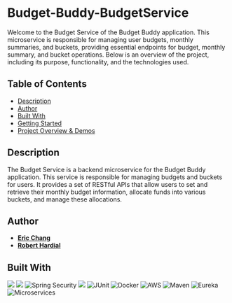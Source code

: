 # Budget-Buddy-BudgetService
Welcome to the Budget Service of the Budget Buddy application. This microservice is responsible for managing user budgets, monthly summaries, and buckets, providing essential endpoints for budget, monthly summary, and bucket operations. Below is an overview of the project, including its purpose, functionality, and the technologies used.


## Table of Contents
- [Description](#description)
- [Author](#author)
- [Built With](#built-with)
- [Getting Started](#getting-started)
- [Project Overview & Demos](#project-overview--demos)

 ## Description
The Budget Service is a backend microservice for the Budget Buddy application. This service is responsible for managing budgets and buckets for users. It provides a set of RESTful APIs that allow users to set and retrieve their monthly budget information, allocate funds into various buckets, and manage these allocations.

## Author

- [**Eric Chang**](https://github.com/ESC8504)
- [**Robert Hardial**](https://github.com/robhardial)

## Built With
![](https://img.shields.io/badge/-Java-007396?style=flat-square&logo=java&logoColor=white)
![](https://img.shields.io/badge/-Spring_Boot-6DB33F?style=flat-square&logo=spring-boot&logoColor=white)
![Spring Security](https://img.shields.io/badge/-Spring_Security-6DB33F?style=flat-square&logo=spring-security&logoColor=white)
![](https://img.shields.io/badge/-PostgreSQL-4169E1?style=flat-square&logo=postgresql&logoColor=white)
![JUnit](https://img.shields.io/badge/-JUnit-25A162?style=flat-square&logo=junit5&logoColor=white)
![Docker](https://img.shields.io/badge/-Docker-2496ED?style=flat-square&logo=docker&logoColor=white)
![AWS](https://img.shields.io/badge/-AWS-232F3E?style=flat-square&logo=amazon-aws&logoColor=white)
![Maven](https://img.shields.io/badge/-Maven-C71A36?style=flat-square&logo=apache-maven&logoColor=white)
![Eureka](https://img.shields.io/badge/-Eureka-239D60?style=flat-square&logo=spring&logoColor=white)
![Microservices](https://img.shields.io/badge/-Microservices-000000?style=flat-square&logo=cloud&logoColor=white)


